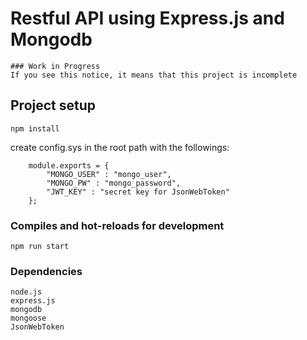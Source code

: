# Restful API using Express.js and Mongodb

```
### Work in Progress
If you see this notice, it means that this project is incomplete
```

## Project setup
```
npm install
```
create config.sys in the root path with the followings:
```
    module.exports = {
        "MONGO_USER" : "mongo_user",
        "MONGO_PW" : "mongo_password",
        "JWT_KEY" : "secret key for JsonWebToken"
    };
```

### Compiles and hot-reloads for development
```
npm run start
```

### Dependencies
```
node.js
express.js
mongodb
mongoose
JsonWebToken
```
